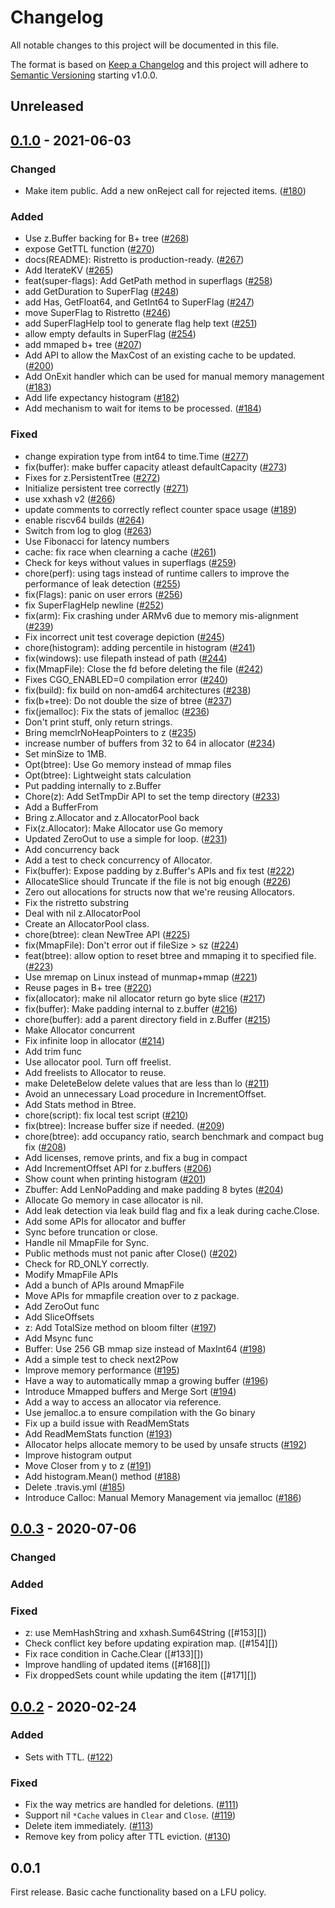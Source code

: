 # Changelog
All notable changes to this project will be documented in this file.

The format is based on [Keep a Changelog](http://keepachangelog.com/en/1.0.0/)
and this project will adhere to [Semantic Versioning](http://semver.org/spec/v2.0.0.html) starting v1.0.0.

## Unreleased

## [0.1.0] - 2021-06-03

[0.1.0]: https://github.com/dgraph-io/ristretto/compare/v0.1.0..v0.0.3

### Changed
- Make item public. Add a new onReject call for rejected items. ([#180][])

### Added
- Use z.Buffer backing for B+ tree ([#268][])
- expose GetTTL function ([#270][])
- docs(README): Ristretto is production-ready. ([#267][])
- Add IterateKV ([#265][])
- feat(super-flags): Add GetPath method in superflags ([#258][])
- add GetDuration to SuperFlag ([#248][])
- add Has, GetFloat64, and GetInt64 to SuperFlag ([#247][])
- move SuperFlag to Ristretto ([#246][])
- add SuperFlagHelp tool to generate flag help text ([#251][])
- allow empty defaults in SuperFlag ([#254][])
- add mmaped b+ tree ([#207][])
- Add API to allow the MaxCost of an existing cache to be updated. ([#200][])
- Add OnExit handler which can be used for manual memory management ([#183][])
- Add life expectancy histogram ([#182][])
- Add mechanism to wait for items to be processed. ([#184][])

### Fixed
- change expiration type from int64 to time.Time ([#277][])
- fix(buffer): make buffer capacity atleast defaultCapacity ([#273][])
- Fixes for z.PersistentTree ([#272][])
- Initialize persistent tree correctly ([#271][])
- use xxhash v2 ([#266][])
- update comments to correctly reflect counter space usage ([#189][])
- enable riscv64 builds ([#264][])
- Switch from log to glog ([#263][])
- Use Fibonacci for latency numbers
- cache: fix race when clearning a cache ([#261][])
- Check for keys without values in superflags ([#259][])
- chore(perf): using tags instead of runtime callers to improve the performance of leak detection ([#255][])
- fix(Flags): panic on user errors ([#256][])
- fix SuperFlagHelp newline ([#252][])
- fix(arm): Fix crashing under ARMv6 due to memory mis-alignment ([#239][])
- Fix incorrect unit test coverage depiction ([#245][])
- chore(histogram): adding percentile in histogram ([#241][])
- fix(windows): use filepath instead of path ([#244][])
- fix(MmapFile): Close the fd before deleting the file ([#242][])
- Fixes CGO_ENABLED=0 compilation error ([#240][])
- fix(build): fix build on non-amd64 architectures ([#238][])
- fix(b+tree): Do not double the size of btree ([#237][])
- fix(jemalloc): Fix the stats of jemalloc ([#236][])
- Don't print stuff, only return strings.
- Bring memclrNoHeapPointers to z ([#235][])
- increase number of buffers from 32 to 64 in allocator ([#234][])
- Set minSize to 1MB.
- Opt(btree): Use Go memory instead of mmap files
- Opt(btree): Lightweight stats calculation
- Put padding internally to z.Buffer
- Chore(z): Add SetTmpDir API to set the temp directory ([#233][])
- Add a BufferFrom
- Bring z.Allocator and z.AllocatorPool back
- Fix(z.Allocator): Make Allocator use Go memory
- Updated ZeroOut to use a simple for loop.  ([#231][])
- Add concurrency back
- Add a test to check concurrency of Allocator.
- Fix(buffer): Expose padding by z.Buffer's APIs and fix test ([#222][])
- AllocateSlice should Truncate if the file is not big enough ([#226][])
- Zero out allocations for structs now that we're reusing Allocators.
- Fix the ristretto substring
- Deal with nil z.AllocatorPool
- Create an AllocatorPool class.
- chore(btree): clean NewTree API ([#225][])
- fix(MmapFile): Don't error out if fileSize > sz ([#224][])
- feat(btree): allow option to reset btree and mmaping it to specified file. ([#223][])
- Use mremap on Linux instead of munmap+mmap ([#221][])
- Reuse pages in B+ tree ([#220][])
- fix(allocator): make nil allocator return go byte slice ([#217][])
- fix(buffer): Make padding internal to z.buffer ([#216][])
- chore(buffer): add a parent directory field in z.Buffer ([#215][])
- Make Allocator concurrent
- Fix infinite loop in allocator ([#214][])
- Add trim func
- Use allocator pool. Turn off freelist.
- Add freelists to Allocator to reuse.
- make DeleteBelow delete values that are less than lo ([#211][])
- Avoid an unnecessary Load procedure in IncrementOffset.
- Add Stats method in Btree.
- chore(script): fix local test script ([#210][])
- fix(btree): Increase buffer size if needed. ([#209][])
- chore(btree): add occupancy ratio, search benchmark and compact bug fix ([#208][])
- Add licenses, remove prints, and fix a bug in compact
- Add IncrementOffset API for z.buffers ([#206][])
- Show count when printing histogram ([#201][])
- Zbuffer: Add LenNoPadding and make padding 8 bytes ([#204][])
- Allocate Go memory in case allocator is nil.
- Add leak detection via leak build flag and fix a leak during cache.Close.
- Add some APIs for allocator and buffer
- Sync before truncation or close.
- Handle nil MmapFile for Sync.
- Public methods must not panic after Close() ([#202][])
- Check for RD_ONLY correctly.
- Modify MmapFile APIs
- Add a bunch of APIs around MmapFile
- Move APIs for mmapfile creation over to z package.
- Add ZeroOut func
- Add SliceOffsets
- z: Add TotalSize method on bloom filter ([#197][])
- Add Msync func
- Buffer: Use 256 GB mmap size instead of MaxInt64 ([#198][])
- Add a simple test to check next2Pow
- Improve memory performance ([#195][])
- Have a way to automatically mmap a growing buffer ([#196][])
- Introduce Mmapped buffers and Merge Sort ([#194][])
- Add a way to access an allocator via reference.
- Use jemalloc.a to ensure compilation with the Go binary
- Fix up a build issue with ReadMemStats
- Add ReadMemStats function ([#193][])
- Allocator helps allocate memory to be used by unsafe structs ([#192][])
- Improve histogram output
- Move Closer from y to z ([#191][])
- Add histogram.Mean() method ([#188][])
- Delete .travis.yml ([#185][])
- Introduce Calloc: Manual Memory Management via jemalloc ([#186][])

[#180]: https://github.com/dgraph-io/ristretto/pull/180
[#268]: https://github.com/dgraph-io/ristretto/pull/268
[#270]: https://github.com/dgraph-io/ristretto/pull/270
[#267]: https://github.com/dgraph-io/ristretto/pull/267
[#265]: https://github.com/dgraph-io/ristretto/pull/265
[#258]: https://github.com/dgraph-io/ristretto/pull/258
[#248]: https://github.com/dgraph-io/ristretto/pull/248
[#247]: https://github.com/dgraph-io/ristretto/pull/247
[#246]: https://github.com/dgraph-io/ristretto/pull/246
[#251]: https://github.com/dgraph-io/ristretto/pull/251
[#254]: https://github.com/dgraph-io/ristretto/pull/254
[#207]: https://github.com/dgraph-io/ristretto/pull/207
[#200]: https://github.com/dgraph-io/ristretto/pull/200
[#183]: https://github.com/dgraph-io/ristretto/pull/183
[#182]: https://github.com/dgraph-io/ristretto/pull/182
[#184]: https://github.com/dgraph-io/ristretto/pull/184
[#277]: https://github.com/dgraph-io/ristretto/pull/277
[#273]: https://github.com/dgraph-io/ristretto/pull/273
[#272]: https://github.com/dgraph-io/ristretto/pull/272
[#271]: https://github.com/dgraph-io/ristretto/pull/271
[#266]: https://github.com/dgraph-io/ristretto/pull/266
[#189]: https://github.com/dgraph-io/ristretto/pull/189
[#264]: https://github.com/dgraph-io/ristretto/pull/264
[#263]: https://github.com/dgraph-io/ristretto/pull/263
[#261]: https://github.com/dgraph-io/ristretto/pull/261
[#259]: https://github.com/dgraph-io/ristretto/pull/259
[#255]: https://github.com/dgraph-io/ristretto/pull/255
[#256]: https://github.com/dgraph-io/ristretto/pull/256
[#252]: https://github.com/dgraph-io/ristretto/pull/252
[#239]: https://github.com/dgraph-io/ristretto/pull/239
[#245]: https://github.com/dgraph-io/ristretto/pull/245
[#241]: https://github.com/dgraph-io/ristretto/pull/241
[#244]: https://github.com/dgraph-io/ristretto/pull/244
[#242]: https://github.com/dgraph-io/ristretto/pull/242
[#240]: https://github.com/dgraph-io/ristretto/pull/240
[#238]: https://github.com/dgraph-io/ristretto/pull/238
[#237]: https://github.com/dgraph-io/ristretto/pull/237
[#236]: https://github.com/dgraph-io/ristretto/pull/236
[#235]: https://github.com/dgraph-io/ristretto/pull/235
[#234]: https://github.com/dgraph-io/ristretto/pull/234
[#233]: https://github.com/dgraph-io/ristretto/pull/233
[#231]: https://github.com/dgraph-io/ristretto/pull/231
[#222]: https://github.com/dgraph-io/ristretto/pull/222
[#226]: https://github.com/dgraph-io/ristretto/pull/226
[#225]: https://github.com/dgraph-io/ristretto/pull/225
[#224]: https://github.com/dgraph-io/ristretto/pull/224
[#223]: https://github.com/dgraph-io/ristretto/pull/223
[#221]: https://github.com/dgraph-io/ristretto/pull/221
[#220]: https://github.com/dgraph-io/ristretto/pull/220
[#217]: https://github.com/dgraph-io/ristretto/pull/217
[#216]: https://github.com/dgraph-io/ristretto/pull/216
[#215]: https://github.com/dgraph-io/ristretto/pull/215
[#214]: https://github.com/dgraph-io/ristretto/pull/214
[#211]: https://github.com/dgraph-io/ristretto/pull/211
[#210]: https://github.com/dgraph-io/ristretto/pull/210
[#209]: https://github.com/dgraph-io/ristretto/pull/209
[#208]: https://github.com/dgraph-io/ristretto/pull/208
[#206]: https://github.com/dgraph-io/ristretto/pull/206
[#201]: https://github.com/dgraph-io/ristretto/pull/201
[#204]: https://github.com/dgraph-io/ristretto/pull/204
[#202]: https://github.com/dgraph-io/ristretto/pull/202
[#197]: https://github.com/dgraph-io/ristretto/pull/197
[#199]: https://github.com/dgraph-io/ristretto/pull/199
[#198]: https://github.com/dgraph-io/ristretto/pull/198
[#195]: https://github.com/dgraph-io/ristretto/pull/195
[#196]: https://github.com/dgraph-io/ristretto/pull/196
[#194]: https://github.com/dgraph-io/ristretto/pull/194
[#193]: https://github.com/dgraph-io/ristretto/pull/193
[#192]: https://github.com/dgraph-io/ristretto/pull/192
[#191]: https://github.com/dgraph-io/ristretto/pull/191
[#188]: https://github.com/dgraph-io/ristretto/pull/188
[#185]: https://github.com/dgraph-io/ristretto/pull/185
[#186]: https://github.com/dgraph-io/ristretto/pull/186

## [0.0.3] - 2020-07-06

[0.0.3]: https://github.com/dgraph-io/ristretto/compare/v0.0.2..v0.0.3

### Changed

### Added

### Fixed

- z: use MemHashString and xxhash.Sum64String ([#153][])
- Check conflict key before updating expiration map. ([#154][])
- Fix race condition in Cache.Clear ([#133][])
- Improve handling of updated items ([#168][])
- Fix droppedSets count while updating the item ([#171][])

## [0.0.2] - 2020-02-24

[0.0.2]: https://github.com/dgraph-io/ristretto/compare/v0.0.1..v0.0.2

### Added

- Sets with TTL. ([#122][])

### Fixed

- Fix the way metrics are handled for deletions. ([#111][])
- Support nil `*Cache` values in `Clear` and `Close`. ([#119][]) 
- Delete item immediately. ([#113][])
- Remove key from policy after TTL eviction. ([#130][])

[#111]: https://github.com/dgraph-io/ristretto/issues/111
[#113]: https://github.com/dgraph-io/ristretto/issues/113
[#119]: https://github.com/dgraph-io/ristretto/issues/119
[#122]: https://github.com/dgraph-io/ristretto/issues/122
[#130]: https://github.com/dgraph-io/ristretto/issues/130

## 0.0.1

First release. Basic cache functionality based on a LFU policy.
